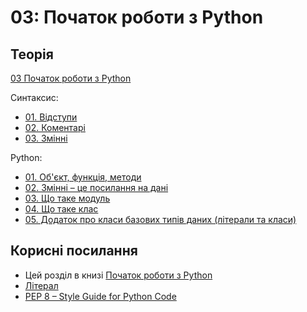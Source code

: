 # 03: Початок роботи з Python

## Теорія

[03 Початок роботи з Python](https://youtube.com/playlist?list=PLlwMBlO5_y3QUdzzD9s2dZzS40JIlrnmP)

Синтаксис:

* [01. Відступи](https://youtu.be/fJOyedQ82Jo)
* [02. Коментарі](https://youtu.be/lmOIzV88IMA)
* [03. Змінні](https://youtu.be/srk8WAnIGbQ)

Python:

* [01. Об'єкт, функція, методи](https://youtu.be/xdCPmP7gxs0)
* [02. Змінні – це посилання на дані](https://youtu.be/jEjhzLbrnjU)
* [03. Що таке модуль](https://youtu.be/RYkxhcqkVR8)
* [04. Що таке клас](https://youtu.be/XOravctSW0U)
* [05. Додаток про класи базових типів даних (літерали та класи)](https://youtu.be/rZykk_-0aCo)

## Корисні посилання

* Цей розділ в книзі [Початок роботи з Python](/book/03-python-intro)
* [Літерал](/reference/syntax/#literals)
* [PEP 8 – Style Guide for Python Code](https://peps.python.org/pep-0008/)

